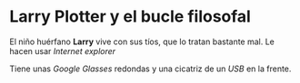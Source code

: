 # Larry Plotter y el bucle filosofal
El niño huérfano **Larry** vive con sus tíos, que lo tratan bastante mal. Le hacen usar *Internet explorer*

Tiene unas *Google Glasses* redondas y una cicatriz de un *USB* en la frente.